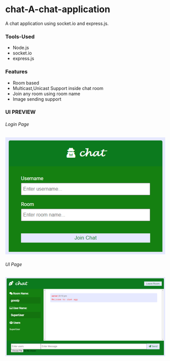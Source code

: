 # chat-A-chat-application
A chat application using socket.io and express.js.

### Tools-Used
* Node.js
* socket.io
* express.js

### Features
* Room based
* Multicast,Unicast Support inside chat room
* Join any room using room name
* Image sending support

### UI PREVIEW
###### Login Page
![login](./UI_Preview/login.png)
###### UI Page
![UI](./UI_Preview/ui.png)
